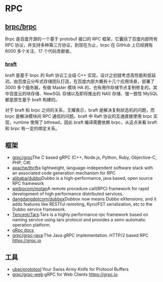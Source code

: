 # RPC


##  [brpc/brpc](https://github.com/brpc/brpc)

Brpc 是百度开源的一个基于 protobuf 接口的 RPC 框架，它囊括了百度内部所有 RPC 协议，并支持多种第三方协议，到现在为止，brpc 在 GitHub 上已经拥有 6000 多个关注、17 个代码贡献者。

### [braft](link)

braft 是基于 brpc 的 Raft 协议工业级 C++ 实现，设计之初就考虑高性能和低延迟。由百度云分布式存储团队打造，在百度内部大概有十几个应用场景，部署了 3000 多个服务器，有做 Master 模块 HA 的，也有用作存储节点复制修复的。其中百度云的块存储、NewSQL 存储以及即将推出的 NAS 存储、强一致性 MySQL 都是原生基于 braft 构建的。

对于 braft 和 brpc 之间的关系，王耀表示，braft 是解决复制状态机的问题，而 brpc 是解决模块间 RPC 通信的问题。braft 中 Raft 协议的互通直接使用 brpc 实现，runtime 使用了 bthread，因此 braft 编译需要依赖 brpc，从这点来看 braft 和 brpc 有一定的绑定关系。

## 框架

* [grpc/grpc](https://github.com/grpc/grpc)The C based gRPC (C++, Node.js, Python, Ruby, Objective-C, PHP, C#)
* [apache/thrift](https://github.com/apache/thrift)a lightweight, language-independent software stack with an associated code generation mechanism for RPC
* [alibaba/dubbo](https://github.com/alibaba/dubbo)Dubbo is a high-performance, java based, open source RPC framework
* [weibocom/motan](https://github.com/weibocom/motan)A remote procedure call(RPC) framework for rapid development of high performance distributed services.
* [dangdangdotcom/dubbox](https://github.com/dangdangdotcom/dubbox)Dubbox now means Dubbo eXtensions, and it adds features like RESTful remoting, Kyro/FST serialization, etc to the Dubbo service framework.
* [Tencent/Tars](https://github.com/Tencent/Tars):Tars is a highly performance rpc framework based on naming service using tars protocol and provides a semi-automatic operation platform.
* [gRpc docs](https://grpc.io/docs/guides/)
* [grpc/grpc-java](https://github.com/grpc/grpc-java):The Java gRPC implementation. HTTP/2 based RPC https://grpc.io

## 工具

* [uber/prototool](https://github.com/uber/prototool):Your Swiss Army Knife for Protocol Buffers
* [grpc/grpc-web](https://github.com/grpc/grpc-web):gRPC for Web Clients https://grpc.io
